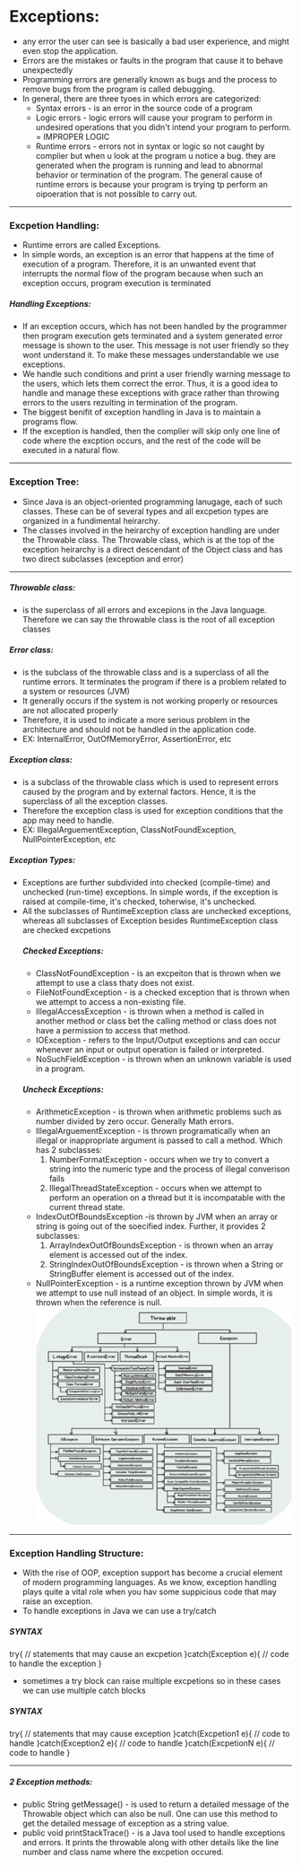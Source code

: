 # Exceptions:
- any error the user can see is basically a bad user experience, and might even stop the application.
- Errors are the mistakes or faults in the program that cause it to behave unexpectedly
- Programming errors are generally known as bugs and the process to remove bugs from the program is called debugging.
- In general, there are three tyoes in which errors are categorized:
    * Syntax errors - is an error in the 
        source code of a program 
    * Logic errors - logic errors will cause your program to perform in undesired operations that you didn't intend your program to perform. = IMPROPER LOGIC 
    * Runtime errors - errors not in syntax or logic so not caught by complier but when u look at the program u notice a bug. they are generated when the program is running and lead to abnormal behavior or termination of the program. The general cause of runtime errors is because your program is trying tp perform an oipoeration that is not possible to carry out.
***   
### Excpetion Handling:
- Runtime errors are called Exceptions.
- In simple words, an exception is an error that happens at the time of execution of a program. Therefore, it is an unwanted event that interrupts the normal flow of the program because when such an exception occurs, program execution is terminated
##### Handling Exceptions:
- If an exception occurs, which has not been handled by the programmer then program execution gets terminated and a system generated error message is shown to the user. This message is not user friendly so they wont understand it. To make these messages understandable we use exceptions.
- We handle such conditions and print a user friendly warning message to the users, which lets them correct the error. Thus, it is a good idea to handle and manage these exceptions with grace rather than throwing errors to the users rezulting in termination of the program.
- The biggest benifit of exception handling in Java is to maintain a programs flow.
- If the exception is handled, then the complier will skip only one line of code where the excption occurs, and the rest of the code will be executed in a natural flow.
***   
### Exception Tree:
- Since Java is an object-oriented programming lanugage, each of such classes. These can be of several types and all excpetion types are organized in a fundimental heirarchy.
- The classes involved in the heirarchy of exception handling are under the Throwable class. The Throwable class, which is at the top of the exception heirarchy is a direct descendant of the Object class and has two direct subclasses (exception and error)
***   
##### Throwable class:
- is the superclass of all errors and excepions in the Java language. Therefore we can say the throwable class is the root of all exception classes 
##### Error class:
- is the subclass of the throwable class and is a superclass of all the runtime errors. It terminates the program if there is a problem related to a system or resources (JVM)
- It generally occurs if the system is not working properly or resources are not allocated properly 
- Therefore, it is used to indicate a more serious problem in the architecture and should not be handled in the application code. 
- EX: InternalError, OutOfMemoryError, AssertionError, etc 
##### Exception class:
- is a subclass of the throwable class which is used to represent errors caused by the program and by external factors. Hence, it is the superclass of all the exception classes.
- Therefore the exception class is used for exception conditions that the app may need to handle. 
- EX: IllegalArguementException, ClassNotFoundException, NullPointerException, etc 
##### Exception Types:
- Exceptions are further subdivided into checked (compile-time) and unchecked (run-time) exceptions. In simple words, if the exception is raised at compile-time, it's checked, toherwise, it's unchecked. 
- All the subclasses of RuntimeException class are unchecked exceptions, whereas all subclasses of Exception besides RuntimeException class are checked excpetions
    ##### Checked Exceptions:
    * ClassNotFoundException - is an excpeiton that is thrown when we attempt to use a class thaty does not exist.
    * FileNotFoundException - is a checked exception that is thrown when we attempt to access a non-existing file. 
    * IllegalAccessException - is thrown when a method is called in another method or class bet the calling method or class does not have a permission to access that method. 
    * IOException - refers to the Input/Output exceptions and can occur whenever an input or output operation is failed or interpreted.
    * NoSuchFieldException - is thrown when an unknown variable is used in a program.
    ##### Uncheck Exceptions:
    * ArithmeticException - is thrown when arithmetic problems such as number divided by zero occur. Generally Math errors. 
    * IllegalArguementException - is thrown programatically when an illegal or inappropriate argument is passed to call a method. Which has 2 subclasses:
        1. NumberFormatException - occurs when we try to convert a string into the numeric type and the process of illegal converison fails
        2. IllegalThreadStateException - occurs when we attempt to perform an operation on a thread but it is incompatable with the current thread state. 
    * IndexOutOfBoundsException -is thrown by JVM when an array or string is going out of the soecified index. Further, it provides 2 subclasses:
        1. ArrayIndexOutOfBoundsException - is thrown when an array element is accessed out of the index. 
        2. StringIndexOutOfBoundsException - is thrown when a String or StringBuffer element is accessed out of the index.
    * NullPointerException - is a runtime exception thrown by JVM when we attempt to use null instead of an object. In simple words, it is thrown when the reference is null. 
![except](./exceptions.png)
***   
### Exception Handling Structure:
- With the rise of OOP, exception support has become a crucial element of modern programming languages. As we know, exception handling plays quite a vital role when you hav some suppicious code that may raise an exception.
- To handle exceptions in Java we can use a try/catch
##### SYNTAX ##### 
try{
    // statements that may cause an excpetion 
}catch(Exception e){
    // code to handle the exception 
}
- sometimes a try block can raise multiple excpetions so in these cases we can use multiple catch blocks
##### SYNTAX ##### 
try{
    // statements that may cause exception 
}catch(Excpetion1 e){
    // code to handle 
}catch(Exception2 e){
    // code to handle 
}catch(ExcpetionN e){
    // code to handle
}
***   
##### 2 Exception methods:
* public String getMessage() - is used to return a detailed message of the Throwable 
        object which can also be null. One can use this method to get the detailed message of exception as a string value.
* public void printStackTrace() - is a Java tool used to handle exceptions and 
        errors. It prints the throwable along with other details like the line number and class name where the excpetion occured. 
        